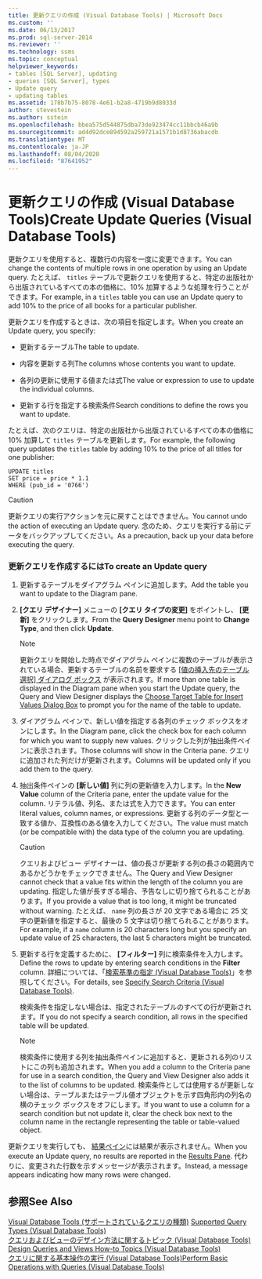 ```yaml
---
title: 更新クエリの作成 (Visual Database Tools) | Microsoft Docs
ms.custom: ''
ms.date: 06/13/2017
ms.prod: sql-server-2014
ms.reviewer: ''
ms.technology: ssms
ms.topic: conceptual
helpviewer_keywords:
- tables [SQL Server], updating
- queries [SQL Server], types
- Update query
- updating tables
ms.assetid: 178b7b75-8078-4e61-b2a8-4719b9d8033d
author: stevestein
ms.author: sstein
ms.openlocfilehash: bbea575d544875dba73de923474cc11bbcb46a9b
ms.sourcegitcommit: ad4d92dce894592a259721a1571b1d8736abacdb
ms.translationtype: MT
ms.contentlocale: ja-JP
ms.lasthandoff: 08/04/2020
ms.locfileid: "87641952"
---
```

# <a name="create-update-queries-visual-database-tools"></a><span data-ttu-id="3cd01-102">更新クエリの作成 (Visual Database Tools)</span><span class="sxs-lookup"><span data-stu-id="3cd01-102">Create Update Queries (Visual Database Tools)</span></span>
  <span data-ttu-id="3cd01-103">更新クエリを使用すると、複数行の内容を一度に変更できます。</span><span class="sxs-lookup"><span data-stu-id="3cd01-103">You can change the contents of multiple rows in one operation by using an Update query.</span></span> <span data-ttu-id="3cd01-104">たとえば、 `titles` テーブルで更新クエリを使用すると、特定の出版社から出版されているすべての本の価格に、10% 加算するような処理を行うことができます。</span><span class="sxs-lookup"><span data-stu-id="3cd01-104">For example, in a `titles` table you can use an Update query to add 10% to the price of all books for a particular publisher.</span></span>  
  
 <span data-ttu-id="3cd01-105">更新クエリを作成するときは、次の項目を指定します。</span><span class="sxs-lookup"><span data-stu-id="3cd01-105">When you create an Update query, you specify:</span></span>  
  
-   <span data-ttu-id="3cd01-106">更新するテーブル</span><span class="sxs-lookup"><span data-stu-id="3cd01-106">The table to update.</span></span>  
  
-   <span data-ttu-id="3cd01-107">内容を更新する列</span><span class="sxs-lookup"><span data-stu-id="3cd01-107">The columns whose contents you want to update.</span></span>  
  
-   <span data-ttu-id="3cd01-108">各列の更新に使用する値または式</span><span class="sxs-lookup"><span data-stu-id="3cd01-108">The value or expression to use to update the individual columns.</span></span>  
  
-   <span data-ttu-id="3cd01-109">更新する行を指定する検索条件</span><span class="sxs-lookup"><span data-stu-id="3cd01-109">Search conditions to define the rows you want to update.</span></span>  
  
 <span data-ttu-id="3cd01-110">たとえば、次のクエリは、特定の出版社から出版されているすべての本の価格に 10% 加算して `titles` テーブルを更新します。</span><span class="sxs-lookup"><span data-stu-id="3cd01-110">For example, the following query updates the `titles` table by adding 10% to the price of all titles for one publisher:</span></span>  
  
```  
UPDATE titles  
SET price = price * 1.1  
WHERE (pub_id = '0766')  
```  
  
> [!CAUTION]  
>  <span data-ttu-id="3cd01-111">更新クエリの実行アクションを元に戻すことはできません。</span><span class="sxs-lookup"><span data-stu-id="3cd01-111">You cannot undo the action of executing an Update query.</span></span> <span data-ttu-id="3cd01-112">念のため、クエリを実行する前にデータをバックアップしてください。</span><span class="sxs-lookup"><span data-stu-id="3cd01-112">As a precaution, back up your data before executing the query.</span></span>  
  
### <a name="to-create-an-update-query"></a><span data-ttu-id="3cd01-113">更新クエリを作成するには</span><span class="sxs-lookup"><span data-stu-id="3cd01-113">To create an Update query</span></span>  
  
1.  <span data-ttu-id="3cd01-114">更新するテーブルをダイアグラム ペインに追加します。</span><span class="sxs-lookup"><span data-stu-id="3cd01-114">Add the table you want to update to the Diagram pane.</span></span>  
  
2.  <span data-ttu-id="3cd01-115">**[クエリ デザイナー]** メニューの **[クエリ タイプの変更]** をポイントし、 **[更新]** をクリックします。</span><span class="sxs-lookup"><span data-stu-id="3cd01-115">From the **Query Designer** menu point to **Change Type**, and then click **Update**.</span></span>  
  
    > [!NOTE]  
    >  <span data-ttu-id="3cd01-116">更新クエリを開始した時点でダイアグラム ペインに複数のテーブルが表示されている場合、更新するテーブルの名前を要求する [[値の挿入先のテーブル選択] ダイアログ ボックス](visual-database-tools.md) が表示されます。</span><span class="sxs-lookup"><span data-stu-id="3cd01-116">If more than one table is displayed in the Diagram pane when you start the Update query, the Query and View Designer displays the [Choose Target Table for Insert Values Dialog Box](visual-database-tools.md) to prompt you for the name of the table to update.</span></span>  
  
3.  <span data-ttu-id="3cd01-117">ダイアグラム ペインで、新しい値を指定する各列のチェック ボックスをオンにします。</span><span class="sxs-lookup"><span data-stu-id="3cd01-117">In the Diagram pane, click the check box for each column for which you want to supply new values.</span></span> <span data-ttu-id="3cd01-118">クリックした列が抽出条件ペインに表示されます。</span><span class="sxs-lookup"><span data-stu-id="3cd01-118">Those columns will show in the Criteria pane.</span></span> <span data-ttu-id="3cd01-119">クエリに追加された列だけが更新されます。</span><span class="sxs-lookup"><span data-stu-id="3cd01-119">Columns will be updated only if you add them to the query.</span></span>  
  
4.  <span data-ttu-id="3cd01-120">抽出条件ペインの **[新しい値]** 列に列の更新値を入力します。</span><span class="sxs-lookup"><span data-stu-id="3cd01-120">In the **New Value** column of the Criteria pane, enter the update value for the column.</span></span> <span data-ttu-id="3cd01-121">リテラル値、列名、または式を入力できます。</span><span class="sxs-lookup"><span data-stu-id="3cd01-121">You can enter literal values, column names, or expressions.</span></span> <span data-ttu-id="3cd01-122">更新する列のデータ型と一致する値か、互換性のある値を入力してください。</span><span class="sxs-lookup"><span data-stu-id="3cd01-122">The value must match (or be compatible with) the data type of the column you are updating.</span></span>  
  
    > [!CAUTION]  
    >  <span data-ttu-id="3cd01-123">クエリおよびビュー デザイナーは、値の長さが更新する列の長さの範囲内であるかどうかをチェックできません。</span><span class="sxs-lookup"><span data-stu-id="3cd01-123">The Query and View Designer cannot check that a value fits within the length of the column you are updating.</span></span> <span data-ttu-id="3cd01-124">指定した値が長すぎる場合、予告なしに切り捨てられることがあります。</span><span class="sxs-lookup"><span data-stu-id="3cd01-124">If you provide a value that is too long, it might be truncated without warning.</span></span> <span data-ttu-id="3cd01-125">たとえば、 `name` 列の長さが 20 文字である場合に 25 文字の更新値を指定すると、最後の 5 文字は切り捨てられることがあります。</span><span class="sxs-lookup"><span data-stu-id="3cd01-125">For example, if a `name` column is 20 characters long but you specify an update value of 25 characters, the last 5 characters might be truncated.</span></span>  
  
5.  <span data-ttu-id="3cd01-126">更新する行を定義するために、 **[フィルター]** 列に検索条件を入力します。</span><span class="sxs-lookup"><span data-stu-id="3cd01-126">Define the rows to update by entering search conditions in the **Filter** column.</span></span> <span data-ttu-id="3cd01-127">詳細については、「[検索基準の指定 (Visual Database Tools)](specify-search-criteria-visual-database-tools.md)」を参照してください。</span><span class="sxs-lookup"><span data-stu-id="3cd01-127">For details, see [Specify Search Criteria &#40;Visual Database Tools&#41;](specify-search-criteria-visual-database-tools.md).</span></span>  
  
     <span data-ttu-id="3cd01-128">検索条件を指定しない場合は、指定されたテーブルのすべての行が更新されます。</span><span class="sxs-lookup"><span data-stu-id="3cd01-128">If you do not specify a search condition, all rows in the specified table will be updated.</span></span>  
  
    > [!NOTE]  
    >  <span data-ttu-id="3cd01-129">検索条件に使用する列を抽出条件ペインに追加すると、更新される列のリストにこの列も追加されます。</span><span class="sxs-lookup"><span data-stu-id="3cd01-129">When you add a column to the Criteria pane for use in a search condition, the Query and View Designer also adds it to the list of columns to be updated.</span></span> <span data-ttu-id="3cd01-130">検索条件としては使用するが更新しない場合は、テーブルまたはテーブル値オブジェクトを示す四角形内の列名の横のチェック ボックスをオフにします。</span><span class="sxs-lookup"><span data-stu-id="3cd01-130">If you want to use a column for a search condition but not update it, clear the check box next to the column name in the rectangle representing the table or table-valued object.</span></span>  
  
 <span data-ttu-id="3cd01-131">更新クエリを実行しても、 [結果ペイン](results-pane-visual-database-tools.md)には結果が表示されません。</span><span class="sxs-lookup"><span data-stu-id="3cd01-131">When you execute an Update query, no results are reported in the [Results Pane](results-pane-visual-database-tools.md).</span></span> <span data-ttu-id="3cd01-132">代わりに、変更された行数を示すメッセージが表示されます。</span><span class="sxs-lookup"><span data-stu-id="3cd01-132">Instead, a message appears indicating how many rows were changed.</span></span>  
  
## <a name="see-also"></a><span data-ttu-id="3cd01-133">参照</span><span class="sxs-lookup"><span data-stu-id="3cd01-133">See Also</span></span>  
 <span data-ttu-id="3cd01-134">[Visual Database Tools &#40;サポートされているクエリの種類&#41;](supported-query-types-visual-database-tools.md) </span><span class="sxs-lookup"><span data-stu-id="3cd01-134">[Supported Query Types &#40;Visual Database Tools&#41;](supported-query-types-visual-database-tools.md) </span></span>  
 <span data-ttu-id="3cd01-135">[クエリおよびビューのデザイン方法に関するトピック &#40;Visual Database Tools&#41;](design-queries-and-views-how-to-topics-visual-database-tools.md) </span><span class="sxs-lookup"><span data-stu-id="3cd01-135">[Design Queries and Views How-to Topics &#40;Visual Database Tools&#41;](design-queries-and-views-how-to-topics-visual-database-tools.md) </span></span>  
 [<span data-ttu-id="3cd01-136">クエリに関する基本操作の実行 (Visual Database Tools)</span><span class="sxs-lookup"><span data-stu-id="3cd01-136">Perform Basic Operations with Queries &#40;Visual Database Tools&#41;</span></span>](perform-basic-operations-with-queries-visual-database-tools.md)  
  
  
